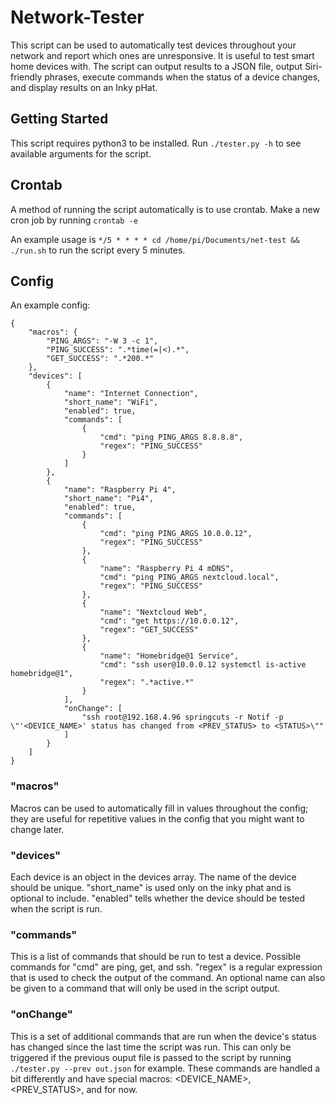 # Network-Tester

This script can be used to automatically test devices throughout your network and report which ones are unresponsive. It is useful to test smart home devices with. The script can output results to a JSON file, output Siri-friendly phrases, execute commands when the status of a device changes, and display results on an Inky pHat.

## Getting Started

This script requires python3 to be installed. Run `./tester.py -h` to see available arguments for the script.

## Crontab

A method of running the script automatically is to use crontab. Make a new cron job by running `crontab -e`

An example usage is `*/5 * * * * cd /home/pi/Documents/net-test && ./run.sh` to run the script every 5 minutes.

## Config

An example config:
```
{
    "macros": {
        "PING_ARGS": "-W 3 -c 1",
        "PING_SUCCESS": ".*time(=|<).*",
        "GET_SUCCESS": ".*200.*"
    },
    "devices": [
        {
            "name": "Internet Connection",
            "short_name": "WiFi",
            "enabled": true,
            "commands": [
                {
                    "cmd": "ping PING_ARGS 8.8.8.8",
                    "regex": "PING_SUCCESS"
                }
            ]
        },
        {
            "name": "Raspberry Pi 4",
            "short_name": "Pi4",
            "enabled": true,
            "commands": [
                {
                    "cmd": "ping PING_ARGS 10.0.0.12",
                    "regex": "PING_SUCCESS"
                },
                {
                    "name": "Raspberry Pi 4 mDNS",
                    "cmd": "ping PING_ARGS nextcloud.local",
                    "regex": "PING_SUCCESS"
                },
                {
                    "name": "Nextcloud Web",
                    "cmd": "get https://10.0.0.12",
                    "regex": "GET_SUCCESS"
                },
                {
                    "name": "Homebridge@1 Service",
                    "cmd": "ssh user@10.0.0.12 systemctl is-active homebridge@1",
                    "regex": ".*active.*"
                }
            ],
            "onChange": [
                "ssh root@192.168.4.96 springcuts -r Notif -p \"'<DEVICE_NAME>' status has changed from <PREV_STATUS> to <STATUS>\""
            ]
        }
    ]
}
```


### "macros"

Macros can be used to automatically fill in values throughout the config; they are useful for repetitive values in the config that you might want to change later. 

### "devices"

Each device is an object in the devices array. The name of the device should be unique. "short_name" is used only on the inky phat and is optional to include. "enabled" tells whether the device should be tested when the script is run. 

### "commands"

This is a list of commands that should be run to test a device. Possible commands for "cmd" are ping, get, and ssh. "regex" is a regular expression that is used to check the output of the command. An optional name can also be given to a command that will only be used in the script output. 

### "onChange"
This is a set of additional commands that are run when the device's status has changed since the last time the script was run. This can only be triggered if the previous ouput file is passed to the script by running `./tester.py --prev out.json` for example. These commands are handled a bit differently and have special macros: <DEVICE_NAME>, <PREV_STATUS>, and <STATUS> for now.


